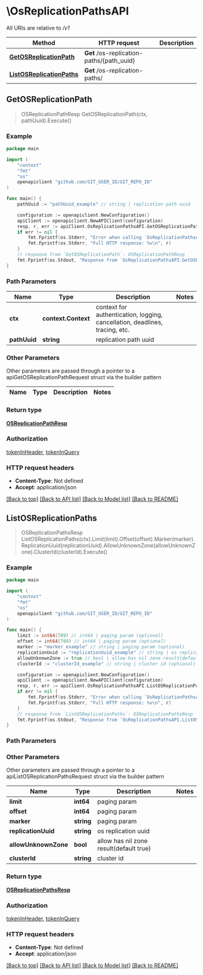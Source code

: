 # \OsReplicationPathsAPI

All URIs are relative to */v1*

Method | HTTP request | Description
------------- | ------------- | -------------
[**GetOSReplicationPath**](OsReplicationPathsAPI.md#GetOSReplicationPath) | **Get** /os-replication-paths/{path_uuid} | 
[**ListOSReplicationPaths**](OsReplicationPathsAPI.md#ListOSReplicationPaths) | **Get** /os-replication-paths/ | 



## GetOSReplicationPath

> OSReplicationPathResp GetOSReplicationPath(ctx, pathUuid).Execute()





### Example

```go
package main

import (
	"context"
	"fmt"
	"os"
	openapiclient "github.com/GIT_USER_ID/GIT_REPO_ID"
)

func main() {
	pathUuid := "pathUuid_example" // string | replication path uuid

	configuration := openapiclient.NewConfiguration()
	apiClient := openapiclient.NewAPIClient(configuration)
	resp, r, err := apiClient.OsReplicationPathsAPI.GetOSReplicationPath(context.Background(), pathUuid).Execute()
	if err != nil {
		fmt.Fprintf(os.Stderr, "Error when calling `OsReplicationPathsAPI.GetOSReplicationPath``: %v\n", err)
		fmt.Fprintf(os.Stderr, "Full HTTP response: %v\n", r)
	}
	// response from `GetOSReplicationPath`: OSReplicationPathResp
	fmt.Fprintf(os.Stdout, "Response from `OsReplicationPathsAPI.GetOSReplicationPath`: %v\n", resp)
}
```

### Path Parameters


Name | Type | Description  | Notes
------------- | ------------- | ------------- | -------------
**ctx** | **context.Context** | context for authentication, logging, cancellation, deadlines, tracing, etc.
**pathUuid** | **string** | replication path uuid | 

### Other Parameters

Other parameters are passed through a pointer to a apiGetOSReplicationPathRequest struct via the builder pattern


Name | Type | Description  | Notes
------------- | ------------- | ------------- | -------------


### Return type

[**OSReplicationPathResp**](OSReplicationPathResp.md)

### Authorization

[tokenInHeader](../README.md#tokenInHeader), [tokenInQuery](../README.md#tokenInQuery)

### HTTP request headers

- **Content-Type**: Not defined
- **Accept**: application/json

[[Back to top]](#) [[Back to API list]](../README.md#documentation-for-api-endpoints)
[[Back to Model list]](../README.md#documentation-for-models)
[[Back to README]](../README.md)


## ListOSReplicationPaths

> OSReplicationPathsResp ListOSReplicationPaths(ctx).Limit(limit).Offset(offset).Marker(marker).ReplicationUuid(replicationUuid).AllowUnknownZone(allowUnknownZone).ClusterId(clusterId).Execute()





### Example

```go
package main

import (
	"context"
	"fmt"
	"os"
	openapiclient "github.com/GIT_USER_ID/GIT_REPO_ID"
)

func main() {
	limit := int64(789) // int64 | paging param (optional)
	offset := int64(789) // int64 | paging param (optional)
	marker := "marker_example" // string | paging param (optional)
	replicationUuid := "replicationUuid_example" // string | os replication uuid (optional)
	allowUnknownZone := true // bool | allow has nil zone result(default true) (optional)
	clusterId := "clusterId_example" // string | cluster id (optional)

	configuration := openapiclient.NewConfiguration()
	apiClient := openapiclient.NewAPIClient(configuration)
	resp, r, err := apiClient.OsReplicationPathsAPI.ListOSReplicationPaths(context.Background()).Limit(limit).Offset(offset).Marker(marker).ReplicationUuid(replicationUuid).AllowUnknownZone(allowUnknownZone).ClusterId(clusterId).Execute()
	if err != nil {
		fmt.Fprintf(os.Stderr, "Error when calling `OsReplicationPathsAPI.ListOSReplicationPaths``: %v\n", err)
		fmt.Fprintf(os.Stderr, "Full HTTP response: %v\n", r)
	}
	// response from `ListOSReplicationPaths`: OSReplicationPathsResp
	fmt.Fprintf(os.Stdout, "Response from `OsReplicationPathsAPI.ListOSReplicationPaths`: %v\n", resp)
}
```

### Path Parameters



### Other Parameters

Other parameters are passed through a pointer to a apiListOSReplicationPathsRequest struct via the builder pattern


Name | Type | Description  | Notes
------------- | ------------- | ------------- | -------------
 **limit** | **int64** | paging param | 
 **offset** | **int64** | paging param | 
 **marker** | **string** | paging param | 
 **replicationUuid** | **string** | os replication uuid | 
 **allowUnknownZone** | **bool** | allow has nil zone result(default true) | 
 **clusterId** | **string** | cluster id | 

### Return type

[**OSReplicationPathsResp**](OSReplicationPathsResp.md)

### Authorization

[tokenInHeader](../README.md#tokenInHeader), [tokenInQuery](../README.md#tokenInQuery)

### HTTP request headers

- **Content-Type**: Not defined
- **Accept**: application/json

[[Back to top]](#) [[Back to API list]](../README.md#documentation-for-api-endpoints)
[[Back to Model list]](../README.md#documentation-for-models)
[[Back to README]](../README.md)

